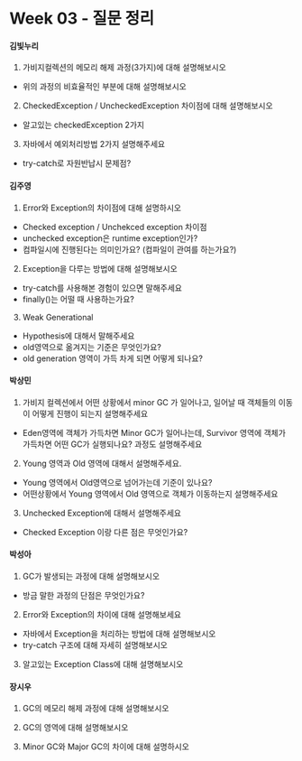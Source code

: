 # Week 03 - 질문 정리

#### 김빛누리

1. 가비지컬렉션의 메모리 해제 과정(3가지)에 대해 설명해보시오
- 위의 과정의 비효율적인 부분에 대해 설명해보시오

2. CheckedException / UncheckedException 차이점에 대해 설명해보시오
- 알고있는 checkedException 2가지

3. 자바에서 예외처리방법 2가지 설명해주세요
- try-catch로 자원반납시 문제점?

#### 김주영

1. Error와 Exception의 차이점에 대해 설명하시오
- Checked exception / Unchekced exception 차이점
- unchecked exception은 runtime exception인가?
- 컴파일시에 진행된다는 의미인가요? (컴파일이 관여를 하는가요?)  

2. Exception을 다루는 방법에 대해 설명해보시오
- try-catch를 사용해본 경험이 있으면 말해주세요
- finally()는 어떨 때 사용하는가요?

3. Weak Generational 
- Hypothesis에 대해서 말해주세요
- old영역으로 옮겨지는 기준은 무엇인가요?
- old generation 영역이 가득 차게 되면 어떻게 되나요?

#### 박상민

1. 가비지 컬렉션에서 어떤 상황에서 minor GC 가 일어나고, 일어날 때 객체들의 이동이 어떻게 진행이 되는지 설명해주세요
- Eden영역에 객체가 가득차면 Minor GC가 일어나는데, Survivor 영역에 객체가 가득차면 어떤 GC가 실행되나요? 과정도 설명해주세요

2. Young 영역과 Old 영역에 대해서 설명해주세요.
- Young 영역에서 Old영역으로 넘어가는데 기준이 있나요?
- 어떤상황에서 Young 영역에서 Old 영역으로 객체가 이동하는지 설명해주세요

3. Unchecked Exception에 대해서 설명해주세요
- Checked Exception 이랑 다른 점은 무엇인가요?

#### 박성아

1. GC가 발생되는 과정에 대해 설명해보시오
- 방금 말한 과정의 단점은 무엇인가요?

2. Error와 Exception의 차이에 대해 설명해보세요
- 자바에서 Exception을 처리하는 방법에 대해 설명해보시오
- try-catch 구조에 대해 자세히 설명해보시오

3. 알고있는 Exception Class에 대해 설명해보시오

#### 장시우

1. GC의 메모리 해제 과정에 대해 설명해보시오

2. GC의 영역에 대해 설명해보시오

3. Minor GC와 Major GC의 차이에 대해 설명하시오
